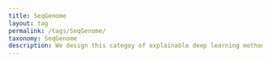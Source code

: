 ```yaml
---
title: SeqGenome
layout: tag
permalink: /tags/SeqGenome/
taxonomy: SeqGenome
description: We design this categoy of explainable deep learning methods working on genomics.   
---
```

